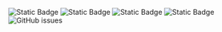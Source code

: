 ![Static Badge](https://img.shields.io/badge/blacklists-60-000000) ![Static Badge](https://img.shields.io/badge/blacklisted-2723622-cc0000) ![Static Badge](https://img.shields.io/badge/whitelisted-2242-00CC00) ![Static Badge](https://img.shields.io/badge/streaming_blacklist-28106-000000) ![GitHub issues](https://img.shields.io/github/issues/fabriziosalmi/blacklists)
